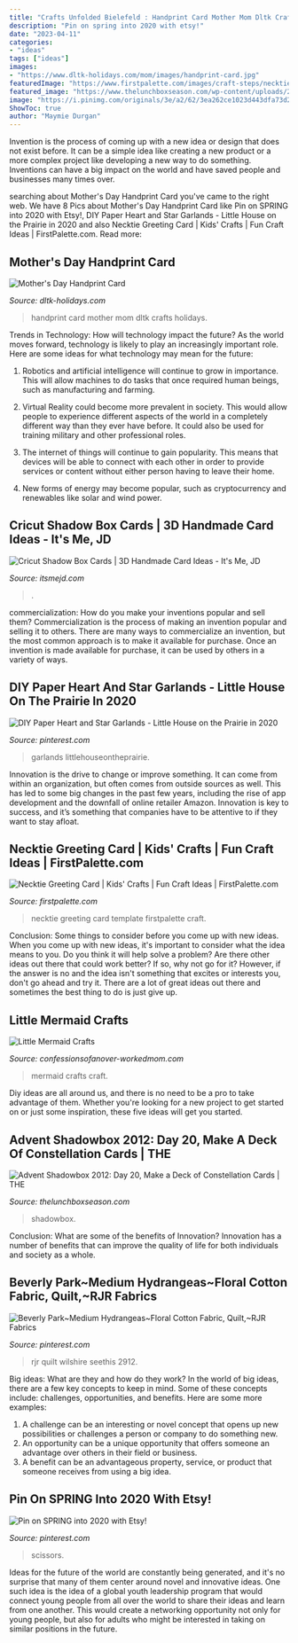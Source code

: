 ```yaml
---
title: "Crafts Unfolded Bielefeld : Handprint Card Mother Mom Dltk Crafts Holidays"
description: "Pin on spring into 2020 with etsy!"
date: "2023-04-11"
categories:
- "ideas"
tags: ["ideas"]
images:
- "https://www.dltk-holidays.com/mom/images/handprint-card.jpg"
featuredImage: "https://www.firstpalette.com/images/craft-steps/necktiegreetingcard-step6.jpg"
featured_image: "https://www.thelunchboxseason.com/wp-content/uploads/2012/12/constellation_patterns.jpg"
image: "https://i.pinimg.com/originals/3e/a2/62/3ea262ce1023d443dfa73d2869d942eb.jpg"
ShowToc: true
author: "Maymie Durgan"
---
```



Invention is the process of coming up with a new idea or design that does not exist before. It can be a simple idea like creating a new product or a more complex project like developing a new way to do something. Inventions can have a big impact on the world and have saved people and businesses many times over.

	

		
searching about Mother&#039;s Day Handprint Card you've came to the right web. We have 8 Pics about Mother&#039;s Day Handprint Card like Pin on SPRING into 2020 with Etsy!, DIY Paper Heart and Star Garlands - Little House on the Prairie in 2020 and also Necktie Greeting Card | Kids&#039; Crafts | Fun Craft Ideas | FirstPalette.com. Read more:
		
    
## Mother&#039;s Day Handprint Card

<img loading=lazy src="https://www.dltk-holidays.com/mom/images/handprint-card.jpg" onerror="this.onerror=null;this.src='https://tse2.mm.bing.net/th?id=OIP.oTtKeRPtfRgt_z8FLw2r3gHaFZ&amp;pid=15.1';" alt="Mother&#039;s Day Handprint Card">

_Source: dltk-holidays.com_

>handprint card mother mom dltk crafts holidays. 

	

Trends in Technology: How will technology impact the future?
As the world moves forward, technology is likely to play an increasingly important role. Here are some ideas for what technology may mean for the future:
1. Robotics and artificial intelligence will continue to grow in importance. This will allow machines to do tasks that once required human beings, such as manufacturing and farming.

2. Virtual Reality could become more prevalent in society. This would allow people to experience different aspects of the world in a completely different way than they ever have before. It could also be used for training military and other professional roles.

3. The internet of things will continue to gain popularity. This means that devices will be able to connect with each other in order to provide services or content without either person having to leave their home.

4. New forms of energy may become popular, such as cryptocurrency and renewables like solar and wind power.

    
## Cricut Shadow Box Cards | 3D Handmade Card Ideas - It&#039;s Me, JD

<img loading=lazy src="https://itsmejd.com/wp-content/uploads/2020/09/FB-Cricut-Shadow-Box-Cards.png" onerror="this.onerror=null;this.src='https://tse4.mm.bing.net/th?id=OIP.P6Q4satDZJLvRzOoQWLBuwHaD4&amp;pid=15.1';" alt="Cricut Shadow Box Cards | 3D Handmade Card Ideas - It&#039;s Me, JD">

_Source: itsmejd.com_

>. 

	

commercialization: How do you make your inventions popular and sell them?
Commercialization is the process of making an invention popular and selling it to others. There are many ways to commercialize an invention, but the most common approach is to make it available for purchase. Once an invention is made available for purchase, it can be used by others in a variety of ways.

    
## DIY Paper Heart And Star Garlands - Little House On The Prairie In 2020

<img loading=lazy src="https://i.pinimg.com/originals/8f/1e/19/8f1e190a4cf8a727902584db651865d4.png" onerror="this.onerror=null;this.src='https://tse2.mm.bing.net/th?id=OIP.7qXnX23YN1d4Z1o-KtBEvAHaFb&amp;pid=15.1';" alt="DIY Paper Heart and Star Garlands - Little House on the Prairie in 2020">

_Source: pinterest.com_

>garlands littlehouseontheprairie. 

	

Innovation is the drive to change or improve something. It can come from within an organization, but often comes from outside sources as well. This has led to some big changes in the past few years, including the rise of app development and the downfall of online retailer Amazon. Innovation is key to success, and it’s something that companies have to be attentive to if they want to stay afloat.

    
## Necktie Greeting Card | Kids&#039; Crafts | Fun Craft Ideas | FirstPalette.com

<img loading=lazy src="https://www.firstpalette.com/images/craft-steps/necktiegreetingcard-step6.jpg" onerror="this.onerror=null;this.src='https://tse4.mm.bing.net/th?id=OIP.JY46voDUhcCp5Wa3qqZhTQHaE8&amp;pid=15.1';" alt="Necktie Greeting Card | Kids&#039; Crafts | Fun Craft Ideas | FirstPalette.com">

_Source: firstpalette.com_

>necktie greeting card template firstpalette craft. 

	

Conclusion: Some things to consider before you come up with new ideas.
When you come up with new ideas, it's important to consider what the idea means to you. Do you think it will help solve a problem? Are there other ideas out there that could work better? If so, why not go for it? However, if the answer is no and the idea isn't something that excites or interests you, don't go ahead and try it. There are a lot of great ideas out there and sometimes the best thing to do is just give up.

    
## Little Mermaid Crafts

<img loading=lazy src="http://www.confessionsofanover-workedmom.com/wp-content/uploads/2013/10/little-mermaid-crafts-collage.jpg" onerror="this.onerror=null;this.src='https://tse1.mm.bing.net/th?id=OIP.HvKs9rjdAgTTETDGy-Fc7wHaOj&amp;pid=15.1';" alt="Little Mermaid Crafts">

_Source: confessionsofanover-workedmom.com_

>mermaid crafts craft. 

	

Diy ideas are all around us, and there is no need to be a pro to take advantage of them. Whether you're looking for a new project to get started on or just some inspiration, these five ideas will get you started.

    
## Advent Shadowbox 2012: Day 20, Make A Deck Of Constellation Cards | THE

<img loading=lazy src="https://www.thelunchboxseason.com/wp-content/uploads/2012/12/constellation_patterns.jpg" onerror="this.onerror=null;this.src='https://tse4.mm.bing.net/th?id=OIP.ihGC-TKwne4OidzaLPmbbQHaIp&amp;pid=15.1';" alt="Advent Shadowbox 2012: Day 20, Make a Deck of Constellation Cards | THE">

_Source: thelunchboxseason.com_

>shadowbox. 

	

Conclusion: What are some of the benefits of Innovation?
Innovation has a number of benefits that can improve the quality of life for both individuals and society as a whole.

    
## Beverly Park~Medium Hydrangeas~Floral Cotton Fabric, Quilt,~RJR Fabrics

<img loading=lazy src="https://i.pinimg.com/originals/3e/a2/62/3ea262ce1023d443dfa73d2869d942eb.jpg" onerror="this.onerror=null;this.src='https://tse1.mm.bing.net/th?id=OIP.ssGKPR2L39DzDUZA1lVoiwHaHa&amp;pid=15.1';" alt="Beverly Park~Medium Hydrangeas~Floral Cotton Fabric, Quilt,~RJR Fabrics">

_Source: pinterest.com_

>rjr quilt wilshire seethis 2912. 

	

Big ideas: What are they and how do they work?
In the world of big ideas, there are a few key concepts to keep in mind. Some of these concepts include: challenges, opportunities, and benefits. Here are some more examples:
1. A challenge can be an interesting or novel concept that opens up new possibilities or challenges a person or company to do something new. 
2. An opportunity can be a unique opportunity that offers someone an advantage over others in their field or business. 
3. A benefit can be an advantageous property, service, or product that someone receives from using a big idea.

    
## Pin On SPRING Into 2020 With Etsy!

<img loading=lazy src="https://i.pinimg.com/originals/e9/1d/f6/e91df6e50a3175f4070a020833e537ec.jpg" onerror="this.onerror=null;this.src='https://tse2.mm.bing.net/th?id=OIP.Fh9bb-INoCnN1uOO0ZCUOAHaNK&amp;pid=15.1';" alt="Pin on SPRING into 2020 with Etsy!">

_Source: pinterest.com_

>scissors. 

	

Ideas for the future of the world are constantly being generated, and it's no surprise that many of them center around novel and innovative ideas. One such idea is the idea of a global youth leadership program that would connect young people from all over the world to share their ideas and learn from one another. This would create a networking opportunity not only for young people, but also for adults who might be interested in taking on similar positions in the future.

